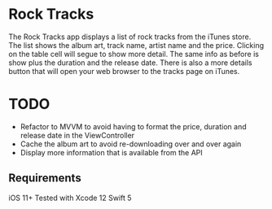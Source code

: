 # Rock Tracks

The Rock Tracks app displays a list of rock tracks from the iTunes store. The list shows the album art, track name, artist name and the price. Clicking on the table cell will segue to show more detail. The same info as before is show plus the duration and the release date. There is also a more details button that will open your web browser to the tracks page on iTunes.


# TODO

 - Refactor to MVVM to avoid having to format the price, duration and release date in the ViewController
 - Cache the album art to avoid re-downloading over and over again
 - Display more information that is available from the API

## Requirements

iOS 11+
Tested with Xcode 12
Swift 5
